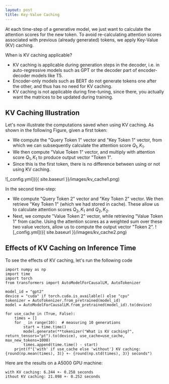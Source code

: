 ```yaml
---
layout: post
title: Key-Value Caching
---
```



At each time-step of a generative model, we just want to calculate the attention scores for the new token. To avoid re-calculating attention scores associated with previous (already generated) tokens, we apply Key-Value (KV) caching. 

When is KV caching applicable?
* KV caching is applicable during generation steps in the decoder, i.e. in auto-regressive models such as GPT or the decoder part of encoder-decoder models like T5. 
* Encoder-only models such as BERT do not generate tokens one after the other, and thus has no need for KV caching.
* KV caching is not applicable during fine-tuning, since there, you actually want the matrices to be updated during training.

## KV Caching Illustration
Let's now illustrate the computations saved when using KV caching. As shown in the following Figure, given a first token:
* We compute the "Query Token 1" vector and "Key Token 1" vector, from which we can subsequently calculate the attention score $Q_1, K_1$.
* We then compute "Value Token 1" vector, and multiply with attention score $Q_1, K_1$ to produce output vector "Token 1".
* Since this is the first token, there is no difference between using or not using KV caching.

![_config.yml]({{ site.baseurl }}/images/kv_cache1.png)

In the second time-step:
* We compute "Query Token 2" vector and "Key Token 2" vector. We then retrieve "Key Token 1" (which we had stored in cache). These allow us to calculate attention scores $Q_2, K_1$ and $Q_2, K_2$.
* Next, we compute "Value Token 2" vector, while retrieving "Value Token 1" from cache. Using the attention scores as a weighted sum over these two value vectors, allow us to compute the output vector "Token 2".
![_config.yml]({{ site.baseurl }}/images/kv_cache2.png)


## Effects of KV Caching on Inference Time
To see the effects of KV caching, let's run the following code
```
import numpy as np
import time
import torch
from transformers import AutoModelForCausalLM, AutoTokenizer

model_id = "gpt2"
device = "cuda" if torch.cuda.is_available() else "cpu"
tokenizer = AutoTokenizer.from_pretrained(model_id)
model = AutoModelForCausalLM.from_pretrained(model_id).to(device)

for use_cache in (True, False):
    times = []
    for _ in range(10):  # measuring 10 generations
        start = time.time()
        model.generate(**tokenizer("What is KV caching?", return_tensors="pt").to(device), use_cache=use_cache, max_new_tokens=1000)
        times.append(time.time() - start)
    print(f"{'with' if use_cache else 'without'} KV caching: {round(np.mean(times), 3)} +- {round(np.std(times), 3)} seconds")
```

Here are the results on a A5000 GPU machine:
```
with KV caching: 6.244 +- 0.258 seconds
ithout KV caching: 21.098 +- 0.252 seconds
```
